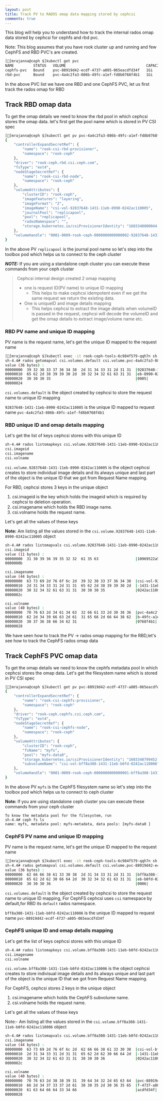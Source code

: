 ```yaml
---
layout: post
title: Track PV to RADOS omap data mapping stored by cephcsi
comments: true
---
```


This blog will help you to understand how to track the internal rados omap data
stored by cephcsi for cephfs and rbd pvc.

Note: This blog assumes that you have rook cluster up and running and few
CephFS and RBD PVC's are created.

```bash
[🎩︎]mrajanna@ceph $]kubectl get pvc
NAME         STATUS   VOLUME                                     CAPACITY   ACCESS MODES   STORAGECLASS      AGE
cephfs-pvc   Bound    pvc-88919d42-ecdf-4737-a805-065eacdfd34f   1Gi        RWO            rook-cephfs       68s
rbd-pvc      Bound    pvc-4a4c2fa3-086b-49fc-a1ef-fd8b0768f4b1   1Gi        RWO            rook-ceph-block   79s
```

In the above PVC list we have one RBD and one CephFS PVC, let us first track the
rados omap for RBD

## Track RBD omap data

To get the omap details we need to know the rbd pool in which cephcsi
stores the omap data. let's first get the pool name which is stored in PV CSI
spec

```bash
[🎩︎]mrajanna@ceph $]kubectl get pv pvc-4a4c2fa3-086b-49fc-a1ef-fd8b0768f4b1 -o jsonpath='{.spec.csi}'
{
	"controllerExpandSecretRef": {
		"name": "rook-csi-rbd-provisioner",
		"namespace": "rook-ceph"
	},
	"driver": "rook-ceph.rbd.csi.ceph.com",
	"fsType": "ext4",
	"nodeStageSecretRef": {
		"name": "rook-csi-rbd-node",
		"namespace": "rook-ceph"
	},
	"volumeAttributes": {
		"clusterID": "rook-ceph",
		"imageFeatures": "layering",
		"imageFormat": "2",
		"imageName": "csi-vol-92837648-1431-11eb-8990-0242ac110005",
		"journalPool": "replicapool",
		"pool": "replicapool",
		"radosNamespace": "",
		"storage.kubernetes.io/csiProvisionerIdentity": "1603348800044-8081-rook-ceph.rbd.csi.ceph.com"
	},
	"volumeHandle": "0001-0009-rook-ceph-0000000000000002-92837648-1431-11eb-8990-0242ac110005"
}
```

In the above PV `replicapool` is the journal pool name so let's step into the toolbox
pod which helps us to connect to the ceph cluster

**_NOTE:_** If you are using a standalone ceph cluster you can execute these commands
from your ceph cluster

> Cephcsi internal design created 2 omap mapping
> * one is request ID(PV name) to unique ID mapping
>   * This helps to make cephcsi idempotent even if we get the same request
      we return the existing data.
> * One is uniqueID and image details mapping
>   * This helps cephcsi to extract the image details   when volumeID is passed in
      the request, cephcsi will decode the volumeID and get the omap
      details to extract image/volume name etc.

### RBD PV name and unique ID mapping

PV name is the request name, let's get the unique ID mapped to the request name

```bash
[🎩︎]mrajanna@ceph $]kubectl exec -it rook-ceph-tools-6c984f579-qqh7n sh -nrook-ceph
sh-4.4# rados getomapval csi.volumes.default csi.volume.pvc-4a4c2fa3-086b-49fc-a1ef-fd8b0768f4b1 --pool=replicapool
value (36 bytes) :
00000000  39 32 38 33 37 36 34 38  2d 31 34 33 31 2d 31 31  |92837648-1431-11|
00000010  65 62 2d 38 39 39 30 2d  30 32 34 32 61 63 31 31  |eb-8990-0242ac11|
00000020  30 30 30 35                                       |0005|
00000024
```

`csi.volumes.default` is the object created by cephcsi to store the request
name to unique ID mapping

`92837648-1431-11eb-8990-0242ac110005` is the unique ID mapped to request name
`pvc-4a4c2fa3-086b-49fc-a1ef-fd8b0768f4b1`

### RBD unique ID and omap details mapping

Let's get the list of keys cephcsi stores with this unique ID

```bash
sh-4.4# rados listomapkeys csi.volume.92837648-1431-11eb-8990-0242ac110005 --pool=replicapool
csi.imageid
csi.imagename
csi.volname
```

`csi.volume.92837648-1431-11eb-8990-0242ac110005` is the object cephcsi creates
to store individual image details and its always unique and last part of the
object is the unique ID that we got from Request Name mapping.

For RBD, cephcsi stores 3 keys in the unique object

1. csi.imageid is the key which holds the imageid which is required by cephcsi
   to deletion operation.
2. csi.imagename which holds the RBD image name.
3. csi.volname holds the request name.

Let's get all the values of these keys

**Note:** Am listing all the values stored in the
`csi.volume.92837648-1431-11eb-8990-0242ac110005` object

```bash
sh-4.4# rados listomapvals csi.volume.92837648-1431-11eb-8990-0242ac110005 --pool=replicapool
csi.imageid
value (11 bytes) :
00000000  31 30 39 36 39 35 32 32  61 35 63                 |10969522a5c|
0000000b

csi.imagename
value (44 bytes) :
00000000  63 73 69 2d 76 6f 6c 2d  39 32 38 33 37 36 34 38  |csi-vol-92837648|
00000010  2d 31 34 33 31 2d 31 31  65 62 2d 38 39 39 30 2d  |-1431-11eb-8990-|
00000020  30 32 34 32 61 63 31 31  30 30 30 35              |0242ac110005|
0000002c

csi.volname
value (40 bytes) :
00000000  70 76 63 2d 34 61 34 63  32 66 61 33 2d 30 38 36  |pvc-4a4c2fa3-086|
00000010  62 2d 34 39 66 63 2d 61  31 65 66 2d 66 64 38 62  |b-49fc-a1ef-fd8b|
00000020  30 37 36 38 66 34 62 31                           |0768f4b1|
00000028
```

We have seen how to track the PV -> rados omap mapping for the RBD,let's see how
to track the CephFS rados omap data

## Track CephFS PVC omap data

To get the omap details we need to know the cephfs metadata pool in which
cephcsi stores the omap data. Let's get the filesystem name which is
stored in PV CSI spec

```bash
[🎩︎]mrajanna@ceph $]kubectl get pv pvc-88919d42-ecdf-4737-a805-065eacdfd34f -o jsonpath='{.spec.csi}'
{
	"controllerExpandSecretRef": {
		"name": "rook-csi-cephfs-provisioner",
		"namespace": "rook-ceph"
	},
	"driver": "rook-ceph.cephfs.csi.ceph.com",
	"fsType": "ext4",
	"nodeStageSecretRef": {
		"name": "rook-csi-cephfs-node",
		"namespace": "rook-ceph"
	},
	"volumeAttributes": {
		"clusterID": "rook-ceph",
		"fsName": "myfs",
		"pool": "myfs-data0",
		"storage.kubernetes.io/csiProvisionerIdentity": "1603348799452-8081-rook-ceph.cephfs.csi.ceph.com",
		"subvolumeName": "csi-vol-bff8a308-1431-11eb-b0fd-0242ac110006"
	},
	"volumeHandle": "0001-0009-rook-ceph-0000000000000001-bff8a308-1431-11eb-b0fd-0242ac110006"
}
```

In the above PV `myfs` is the CephFS filesystem name so let's step into the
toolbox pod which helps us to connect to ceph cluster

**Note:** If you are using standalone ceph cluster you can execute these commands
from your ceph cluster

```text
To know the metadata pool for the filesystem, run
sh-4.4# ceph fs ls
name: myfs, metadata pool: myfs-metadata, data pools: [myfs-data0 ]
```

### CephFS PV name and unique ID mapping

PV name is the request name, let's get the unique ID mapped to the request name

```bash
[🎩︎]mrajanna@ceph $]kubectl exec -it rook-ceph-tools-6c984f579-qqh7n sh -nrook-ceph
sh-4.4# rados getomapval csi.volumes.default csi.volume.pvc-88919d42-ecdf-4737-a805-065eacdfd34f --pool=myfs-metadata --namespace=csi
value (36 bytes) :
00000000  62 66 66 38 61 33 30 38  2d 31 34 33 31 2d 31 31  |bff8a308-1431-11|
00000010  65 62 2d 62 30 66 64 2d  30 32 34 32 61 63 31 31  |eb-b0fd-0242ac11|
00000020  30 30 30 36                                       |0006|
```

`csi.volumes.default` is the object created by cephcsi to store the request
name to unique ID mapping, For CephFS cephcsi uses `csi` namespace by
default,for RBD its `default` rados namespace.

`bff8a308-1431-11eb-b0fd-0242ac110006` is the unique ID mapped to request name
`pvc-88919d42-ecdf-4737-a805-065eacdfd34f`

### CephFS unique ID and omap details mapping

Let's get the list of keys cephcsi stores with this unique ID

```bash
sh-4.4# rados listomapkeys csi.volume.bff8a308-1431-11eb-b0fd-0242ac110006 --pool=myfs-metadata --namespace=csi
csi.imagename
csi.volname
```

`csi.volume.bff8a308-1431-11eb-b0fd-0242ac110006` is the object cephcsi creates
to store indivisual image details and its always unique and last part of the
object is the unique ID that we got from Request Name mapping.

For CephFS, cephcsi stores 2 keys in the unique object

1. csi.imagename which holds the CephFS subvolume name.
2. csi.volname holds the request name.

Let's get all the values of these keys

Note:- Am listing all the values stored in the
`csi.volume.bff8a308-1431-11eb-b0fd-0242ac110006` object

```bash
sh-4.4# rados listomapvals csi.volume.bff8a308-1431-11eb-b0fd-0242ac110006 --pool=myfs-metadata --namespace=csi
csi.imagename
value (44 bytes) :
00000000  63 73 69 2d 76 6f 6c 2d  62 66 66 38 61 33 30 38  |csi-vol-bff8a308|
00000010  2d 31 34 33 31 2d 31 31  65 62 2d 62 30 66 64 2d  |-1431-11eb-b0fd-|
00000020  30 32 34 32 61 63 31 31  30 30 30 36              |0242ac110006|
0000002c

csi.volname
value (40 bytes) :
00000000  70 76 63 2d 38 38 39 31  39 64 34 32 2d 65 63 64  |pvc-88919d42-ecd|
00000010  66 2d 34 37 33 37 2d 61  38 30 35 2d 30 36 35 65  |f-4737-a805-065e|
00000020  61 63 64 66 64 33 34 66                           |acdfd34f|
00000028
```
